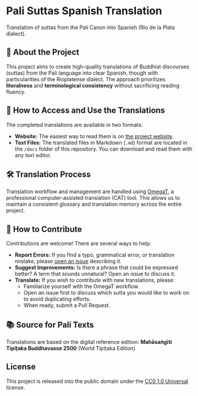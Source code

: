 # Pali Suttas Spanish Translation
Translation of suttas from the Pali Canon into Spanish (Río de la Plata dialect).

## 📖 About the Project

This project aims to create high-quality translations of Buddhist discourses (suttas) from the Pali language into clear Spanish, though with particularities of the Rioplatense dialect. The approach prioritizes **literalness** and **terminological consistency** without sacrificing reading fluency.

## 🚀 How to Access and Use the Translations

The completed translations are available in two formats:
- **Website:** The easiest way to read them is on [the project website](https://mjaviem.github.io/suttas-spanish/).
- **Text Files:** The translated files in Markdown (`.md`) format are located in the `/docs` folder of this repository. You can download and read them with any text editor.

## 🛠 Translation Process

Translation workflow and management are handled using [OmegaT](https://omegat.org/), a professional computer-assisted translation (CAT) tool. This allows us to maintain a consistent glossary and translation memory across the entire project.

## 🤝 How to Contribute

Contributions are welcome! There are several ways to help:

- **Report Errors:** If you find a typo, grammatical error, or translation mistake, please [open an issue](https://github.com/mjaviem/suttas-spanish/issues/new/choose) describing it.
- **Suggest Improvements:** Is there a phrase that could be expressed better? A term that sounds unnatural? Open an issue to discuss it.
- **Translate:** If you wish to contribute with new translations, please:
  - Familiarize yourself with the OmegaT workflow.
  - Open an issue first to discuss which sutta you would like to work on to avoid duplicating efforts.
  - When ready, submit a Pull Request.

## 📚 Source for Pali Texts

Translations are based on the digital reference edition:
**Mahāsaṅgīti Tipiṭaka Buddhavasse 2500** (World Tipiṭaka Edition)

## License
This project is released into the public domain under the [CC0 1.0 Universal](LICENSE) license.
